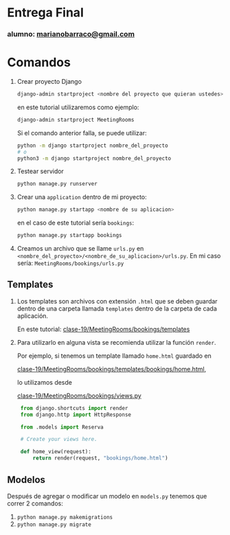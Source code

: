 # Entrega Final
### alumno: marianobarraco@gmail.com

# Comandos

1. Crear proyecto Django
    ```bash
    django-admin startproject <nombre del proyecto que quieran ustedes>
    ```
    en este tutorial utilizaremos como ejemplo:
    ```bash
    django-admin startproject MeetingRooms
    ```

    Si el comando anterior falla, se puede utilizar:

    ```bash
    python -m django startproject nombre_del_proyecto
    # o
    python3 -m django startproject nombre_del_proyecto
    ```
2. Testear servidor
    ```bash
    python manage.py runserver
    ```
3. Crear una `application` dentro de mi proyecto:
    ```bash
    python manage.py startapp <nombre de su aplicacion>
    ```
    en el caso de este tutorial sería `bookings`:
    ```bash
    python manage.py startapp bookings
    ```
4. Creamos un archivo que se llame `urls.py` en `<nombre_del_proyecto>/<nombre_de_su_aplicacion>/urls.py`. En mi caso sería: `MeetingRooms/bookings/urls.py`


## Templates

1. Los templates son archivos con extensión `.html` que se deben guardar dentro de una carpeta llamada `templates` dentro de la carpeta de cada aplicación.

    En este tutorial: [clase-19/MeetingRooms/bookings/templates](clase-19/MeetingRooms/bookings/templates)

2. Para utilizarlo en alguna vista se recomienda utilizar la función `render`.

   Por ejemplo, si tenemos un template llamado `home.html` guardado en

   [clase-19/MeetingRooms/bookings/templates/bookings/home.html](clase-19/MeetingRooms/bookings/templates/bookings/home.html),

   lo utilizamos desde

   [clase-19/MeetingRooms/bookings/views.py](clase-19/MeetingRooms/bookings/views.py)
   ```python
    from django.shortcuts import render
    from django.http import HttpResponse

    from .models import Reserva

    # Create your views here.

    def home_view(request):
        return render(request, "bookings/home.html")
    ```

## Modelos

Después de agregar o modificar un modelo en `models.py` tenemos que correr 2 comandos:

1. `python manage.py makemigrations`
2. `python manage.py migrate`

